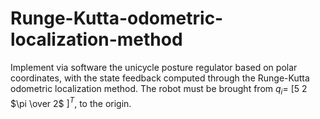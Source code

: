 # Runge-Kutta-odometric-localization-method
Implement via software the unicycle posture regulator based on polar coordinates, with the state feedback computed through the Runge-Kutta odometric localization method.
The robot must be brought from $q_i$= [5 2 $\pi \over 2$ $]^T$, to the origin.
